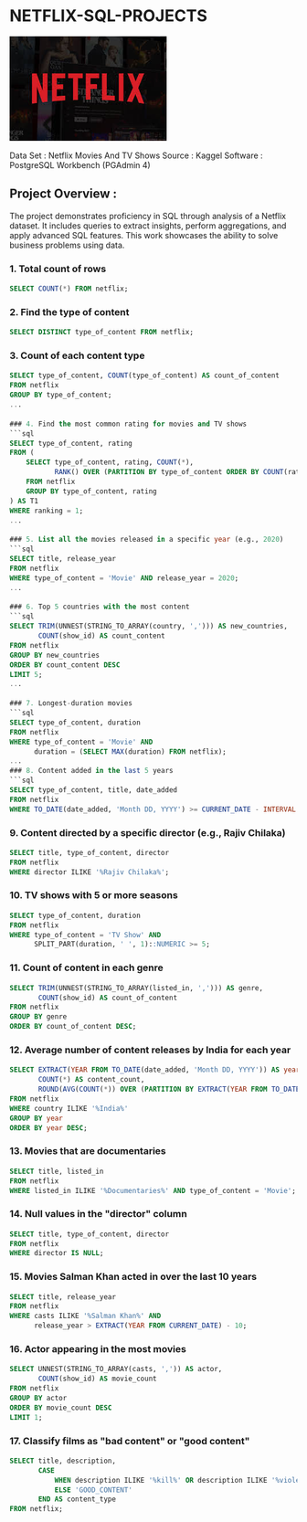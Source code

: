 # NETFLIX-SQL-PROJECTS

![Netflix Logo](https://github.com/SaiKumarGunti08/NETFLIX-SQL-PROJECTS/blob/main/netflix%20image.jpg)

Data Set : Netflix Movies And TV Shows
Source : Kaggel
Software : PostgreSQL Workbench (PGAdmin 4)

## Project Overview :
The project demonstrates proficiency in SQL through analysis of a Netflix dataset. It includes queries to extract insights, perform aggregations, and apply advanced SQL features. This work showcases the ability to solve business problems using data.


### 1. Total count of rows
```sql 
SELECT COUNT(*) FROM netflix;
```

### 2. Find the type of content
```sql
SELECT DISTINCT type_of_content FROM netflix;
```

### 3. Count of each content type
```sql
SELECT type_of_content, COUNT(type_of_content) AS count_of_content
FROM netflix
GROUP BY type_of_content;
...

### 4. Find the most common rating for movies and TV shows
```sql
SELECT type_of_content, rating
FROM (
    SELECT type_of_content, rating, COUNT(*),
           RANK() OVER (PARTITION BY type_of_content ORDER BY COUNT(rating) DESC) AS ranking
    FROM netflix
    GROUP BY type_of_content, rating
) AS T1
WHERE ranking = 1;
...

### 5. List all the movies released in a specific year (e.g., 2020)
```sql
SELECT title, release_year
FROM netflix
WHERE type_of_content = 'Movie' AND release_year = 2020;
...

### 6. Top 5 countries with the most content
```sql
SELECT TRIM(UNNEST(STRING_TO_ARRAY(country, ','))) AS new_countries, 
       COUNT(show_id) AS count_content
FROM netflix
GROUP BY new_countries
ORDER BY count_content DESC
LIMIT 5;
...

### 7. Longest-duration movies
```sql
SELECT type_of_content, duration
FROM netflix
WHERE type_of_content = 'Movie' AND 
      duration = (SELECT MAX(duration) FROM netflix);
...
### 8. Content added in the last 5 years
```sql
SELECT type_of_content, title, date_added
FROM netflix
WHERE TO_DATE(date_added, 'Month DD, YYYY') >= CURRENT_DATE - INTERVAL '5 years';
``` 
### 9. Content directed by a specific director (e.g., Rajiv Chilaka)

```sql
SELECT title, type_of_content, director
FROM netflix
WHERE director ILIKE '%Rajiv Chilaka%';
```
### 10. TV shows with 5 or more seasons
```sql
SELECT type_of_content, duration
FROM netflix
WHERE type_of_content = 'TV Show' AND 
      SPLIT_PART(duration, ' ', 1)::NUMERIC >= 5;
```
### 11. Count of content in each genre
```sql
SELECT TRIM(UNNEST(STRING_TO_ARRAY(listed_in, ','))) AS genre, 
       COUNT(show_id) AS count_of_content
FROM netflix
GROUP BY genre
ORDER BY count_of_content DESC;
```
### 12. Average number of content releases by India for each year
```sql
SELECT EXTRACT(YEAR FROM TO_DATE(date_added, 'Month DD, YYYY')) AS year, 
       COUNT(*) AS content_count,
       ROUND(AVG(COUNT(*)) OVER (PARTITION BY EXTRACT(YEAR FROM TO_DATE(date_added, 'Month DD, YYYY'))), 2) AS avg_content
FROM netflix
WHERE country ILIKE '%India%'
GROUP BY year
ORDER BY year DESC;
```
### 13. Movies that are documentaries
```sql
SELECT title, listed_in
FROM netflix
WHERE listed_in ILIKE '%Documentaries%' AND type_of_content = 'Movie';
```
### 14. Null values in the "director" column
```sql
SELECT title, type_of_content, director
FROM netflix
WHERE director IS NULL;
```
### 15. Movies Salman Khan acted in over the last 10 years
```sql
SELECT title, release_year
FROM netflix
WHERE casts ILIKE '%Salman Khan%' AND 
      release_year > EXTRACT(YEAR FROM CURRENT_DATE) - 10;
```
### 16. Actor appearing in the most movies
```sql
SELECT UNNEST(STRING_TO_ARRAY(casts, ',')) AS actor, 
       COUNT(show_id) AS movie_count
FROM netflix
GROUP BY actor
ORDER BY movie_count DESC
LIMIT 1;
```
### 17. Classify films as "bad content" or "good content"
```sql
SELECT title, description, 
       CASE 
           WHEN description ILIKE '%kill%' OR description ILIKE '%violence%' THEN 'BAD_CONTENT'
           ELSE 'GOOD_CONTENT'
       END AS content_type
FROM netflix;
```
